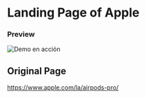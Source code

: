# Landing Page of Apple 

### Preview 

![Demo en acción](video/demo.gif)

## Original Page
https://www.apple.com/la/airpods-pro/

